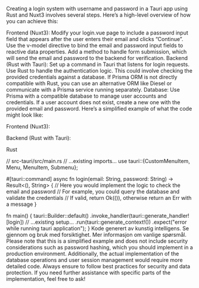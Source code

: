 Creating a login system with username and password in a Tauri app using Rust and Nuxt3 involves several steps. Here’s a high-level overview of how you can achieve this:

Frontend (Nuxt3):
Modify your login.vue page to include a password input field that appears after the user enters their email and clicks “Continue”.
Use the v-model directive to bind the email and password input fields to reactive data properties.
Add a method to handle form submission, which will send the email and password to the backend for verification.
Backend (Rust with Tauri):
Set up a command in Tauri that listens for login requests.
Use Rust to handle the authentication logic. This could involve checking the provided credentials against a database.
If Prisma ORM is not directly compatible with Rust, you can use an alternative ORM like Diesel or communicate with a Prisma service running separately.
Database:
Use Prisma with a compatible database to manage user accounts and credentials.
If a user account does not exist, create a new one with the provided email and password.
Here’s a simplified example of what the code might look like:

Frontend (Nuxt3):

<script setup lang="ts">
// ...existing imports...
const email = ref('');
const password = ref('');
const showPasswordInput = ref(false);

function clearInput() {
  email.value = '';
  password.value = '';
}

async function handleLogin() {
  // Here you would call the Tauri command to perform the login
  // For example:
  // await invoke('login', { email: email.value, password: password.value });
}
</script>

<template>
  <!-- ...existing template... -->
  <QInput v-if="showPasswordInput" v-model="password" type="password" label="Password" class="q-mt-sm" dense />
  <QBtn v-if="!showPasswordInput" @click="showPasswordInput = true" label="Continue" size="sm" color="accent" text-color="white" rounded />
  <QBtn v-if="showPasswordInput" @click="handleLogin" label="Login" size="sm" color="accent" text-color="white" rounded />
</template>

Backend (Rust with Tauri):

Rust

// src-tauri/src/main.rs
// ...existing imports...
use tauri::{CustomMenuItem, Menu, MenuItem, Submenu};

#[tauri::command]
async fn login(email: String, password: String) -> Result<(), String> {
  // Here you would implement the logic to check the email and password
  // For example, you could query the database and validate the credentials
  // If valid, return Ok(()), otherwise return an Err with a message
}

fn main() {
  tauri::Builder::default()
    .invoke_handler(tauri::generate_handler![login])
    // ...existing setup...
    .run(tauri::generate_context!())
    .expect("error while running tauri application");
}
Kode generert av kunstig intelligens. Se gjennom og bruk med forsiktighet. Mer informasjon om vanlige spørsmål.
Please note that this is a simplified example and does not include security considerations such as password hashing, which you should implement in a production environment. Additionally, the actual implementation of the database operations and user session management would require more detailed code. Always ensure to follow best practices for security and data protection. If you need further assistance with specific parts of the implementation, feel free to ask!